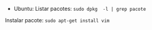 - Ubuntu:
Listar pacotes: ```sudo dpkg  -l | grep pacote```

Instalar pacote: ```sudo apt-get install vim```
